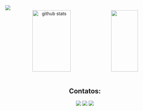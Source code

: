 <img src = "https://i.pinimg.com/originals/90/d8/ea/90d8ea63611dc3af9720d02dc4e577d1.gif"/>

<div align="center">
  <div align="center">
    <img width="49%" height="195px" src="https://github-readme-stats.vercel.app/api?username=kamilaingridc&show_icons=true&count_private=true&hide_border=true&title_color=E078EF&icon_color=785692&text_color=2283A2&bg_color=0d1117" alt="github stats" /> 
    <img width="41%" height="195px" src="https://github-readme-stats.vercel.app/api/top-langs/?username=kamilaingridc&layout=compact&hide_border=true&title_color=E078EF&text_color=2283A2&bg_color=0d1117" />
  </div>
</div>

<br />

<div align="center">
  <h2>Contatos:</h2>
  
  <div align="center">
    <a href="https://instagram.com/ingridk_c4776" target="_blank"><img loading="lazy" src="https://img.shields.io/badge/-Instagram-%23E4405F?style=for-the-badge&logo=instagram&logoColor=white" target="_blank"></a>
    <a href="mailto:kamilaingridc@gmail.com"><img loading="lazy" src="https://img.shields.io/badge/Gmail-D14836?style=for-the-badge&logo=gmail&logoColor=white" target="_blank"></a>
    <a href="https://www.linkedin.com/in/ingridcarvalhoin/" target="_blank"><img loading="lazy" src="https://img.shields.io/badge/-LinkedIn-%230077B5?style=for-the-badge&logo=linkedin&logoColor=white" target="_blank"></a>   
  </div>
</div>
